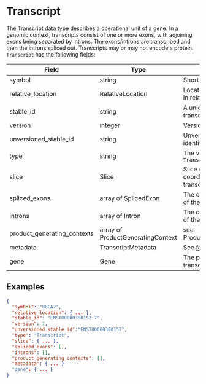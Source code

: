 # Transcript

The Transcript data type describes a operational unit of a gene. In a genomic context, transcripts consist of one or more exons, with adjoining exons being separated by introns. The exons/introns are transcribed and then the introns spliced out. Transcripts may or may not encode a protein. `Transcript` has the following fields:

| Field                       | Type                              | Description                         |
|-----------------------------|-----------------------------------|-------------------------------------|
| symbol                      | string                            | Short name
| relative_location           | RelativeLocation                  | Location of the transcript in relation to the gene
| stable_id                   | string                            | A unique identifier for the transcript
| version                     | integer                           | Version of the transcript
| unversioned_stable_id       | string                            | Unversioned unique identifier for the transcript
| type                        | string                            | The value is always `Transcript`
| slice                       | Slice                             | Slice describing the coordinates of the transcript
| spliced_exons               | array of SplicedExon              | The ordered list of exons of the transcript
| introns                     | array of Intron                   | The ordered list of introns of the transcript
| product_generating_contexts | array of ProductGeneratingContext | see ProductGeneratingContext
| metadata                    | TranscriptMetadata                | See [feature_metadata](./feature_metadata.md)
| gene                        | Gene                              | The parent gene of the transcript, see Gene

## Examples
```json
{
  "symbol": "BRCA2",
  "relative_location": { ... },
  "stable_id": "ENST00000380152.7",
  "version": 7,
  "unversioned_stable_id":"ENST00000380152",
  "type": "Transcript",
  "slice": { ... },
  "spliced_exons": [],
  "introns": [],
  "product_generating_contexts": [],
  "metadata": { ... }
  "gene": { ... }
}
```
